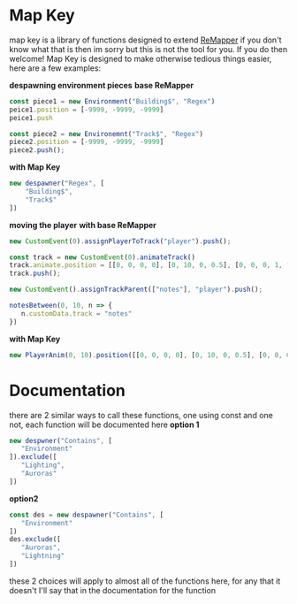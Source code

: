 # Map Key
map key is a library of functions designed to extend [ReMapper](https://github.com/Swifter1243/ReMapper) if you don't know what that is then im sorry but this is not the tool for you.  If you do then welcome! Map Key is designed to make otherwise tedious things easier, here are a few examples:

**despawning environment pieces**
**base ReMapper**
```ts
const piece1 = new Environment("Building$", "Regex")
peice1.position = [-9999, -9999, -9999]
peice1.push

const piece2 = new Environemnt("Track$", "Regex")
piece2.position = [-9999, -9999, -9999]
piece2.push();
```
**with Map Key**
```ts
new despawner("Regex", [
    "Building$",
    "Track$"
])
```
**moving the player**
**with base ReMapper**
```ts
new CustomEvent(0).assignPlayerToTrack("player").push();

const track = new CustomEvent(0).animateTrack()
track.animate.position = [[0, 0, 0, 0], [0, 10, 0, 0.5], [0, 0, 0, 1, "easeOutQuad"]]
track.push();

new CustomEvent().assignTrackParent(["notes"], "player").push();

notesBetween(0, 10, n => {
   n.customData.track = "notes"
})
```
**with Map Key**
```ts
new PlayerAnim(0, 10).position([[0, 0, 0, 0], [0, 10, 0, 0.5], [0, 0, 0, 1, "easeOutQuad"]])
```
# Documentation
there are 2 similar ways to call these functions, one using const and one not, each function will be documented here
**option 1**
```ts
new despwner("Contains", [
   "Environment"
]).exclude([
   "Lighting",
   "Auroras"
])
```
**option2**
```ts
const des = new despawner("Contains", [
   "Environment"
])
des.exclude([
   "Auroras",
   "Lightning"
])
```
these 2 choices will apply to almost all of the functions here, for any that it doesn't I'll say that in the documentation for the function
